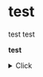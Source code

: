 # test

test 
test

**test**

<details>
<summary>Click</summary>
ddfksndfksdnfjnsdf
sdfnsdjnfj
</details>
